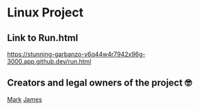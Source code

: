 # Linux Project


## Link to Run.html
https://stunning-garbanzo-v6q44w4r7942x96g-3000.app.github.dev/run.html


## Creators and legal owners of the project 🤓
[Mark](https://github.com/MarkVeerasingam)
[James](https://github.com/jAlbright2002)